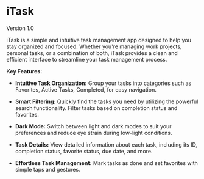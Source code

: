 # iTask
Version 1.0

iTask is a simple and intuitive task management app designed to help you stay organized and focused. Whether you're managing work projects, personal tasks, or a combination of both, iTask provides a clean and efficient interface to streamline your task management process.

**Key Features:**
- **Intuitive Task Organization:** Group your tasks into categories such as Favorites, Active Tasks, Completed, for easy navigation.

- **Smart Filtering:** Quickly find the tasks you need by utilizing the powerful search functionality. Filter tasks based on completion status and favorites.

- **Dark Mode:** Switch between light and dark modes to suit your preferences and reduce eye strain during low-light conditions.

- **Task Details:** View detailed information about each task, including its ID, completion status, favorite status, due date, and more.

- **Effortless Task Management:** Mark tasks as done and set favorites with simple taps and gestures.

